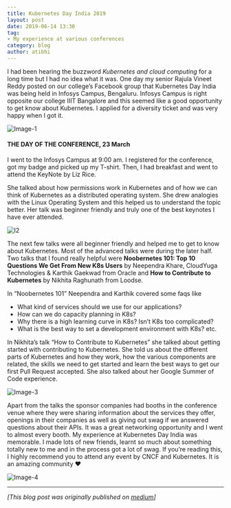 ```yaml
---
title: Kubernetes Day India 2019
layout: post
date: 2019-06-14 13:30
tag:
- My experience at various conferences
category: blog
author: atibhi
---
```


I had been hearing the buzzword *Kubernetes and cloud computing* for a long time but I had no idea what it was. One day my senior Rajula Vineet Reddy posted on our college’s Facebook group that Kubernetes Day India was being held in Infosys Campus, Bengaluru. Infosys Campus is right opposite our college IIIT Bangalore and this seemed like a good opportunity to get know about Kubernetes. I applied for a diversity ticket and was very happy when I got it.

![Image-1](https://asquare14.github.io/assets/images/k1.jpeg)

#### THE DAY OF THE CONFERENCE, 23 March

I went to the Infosys Campus at 9:00 am. I registered for the conference, got my badge and picked up my T-shirt. Then, I had breakfast and went to attend the KeyNote by Liz Rice.

She talked about how permissions work in Kubernetes and of how we can think of Kubernetes as a distributed operating system. She drew analogies with the Linux Operating System and this helped us to understand the topic better. Her talk was beginner friendly and truly one of the best keynotes I have ever attended.

![I2](https://asquare14.github.io/assets/images/k2.jpeg)

The next few talks were all beginner friendly and helped me to get to know about Kubernetes. Most of the advanced talks were during the later half.
Two talks that I found really helpful were **Noobernetes 101: Top 10 Questions We Get From New K8s Users** by Neependra Khare, CloudYuga Technologies & Karthik Gaekwad from Oracle and **How to Contribute to Kubernetes** by Nikhita Raghunath from Loodse.

In “Noobernetes 101” Neependra and Karthik covered some faqs like 
- What kind of services should we use for our applications?
- How can we do capacity planning in K8s? 
- Why there is a high learning curve in K8s? Isn’t K8s too complicated?
- What is the best way to set a development environment with K8s? etc.

In Nikhita’s talk “How to Contribute to Kubernetes” she talked about getting started with contributing to Kubernetes. She told us about the different parts of Kubernetes and how they work, how the various components are related, the skills we need to get started and learn the best ways to get our first Pull Request accepted. She also talked about her Google Summer of Code experience.

![Image-3](https://asquare14.github.io/assets/images/k3.jpeg)

Apart from the talks the sponsor companies had booths in the conference venue where they were sharing information about the services they offer, openings in their companies as well as giving out swag if we answered questions about their APIs. It was a great networking opportunity and I went to almost every booth.
My experience at Kubernetes Day India was memorable. I made lots of new friends, learnt so much about something totally new to me and in the process got a lot of swag. If you’re reading this, I highly recommend you to attend any event by CNCF and Kubernetes. It is an amazing community ❤

![Image-4](https://asquare14.github.io/assets/images/k4.jpeg)

-----

*[This blog post was originally published on [medium](https://medium.com/@atibhiagrawal/my-experience-at-kubernetes-day-india-2019-deaa34c2b650)]*